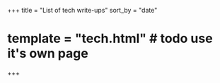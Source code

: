 +++
title = "List of tech write-ups"
sort_by = "date"
# template = "tech.html" # todo use it's own page
+++